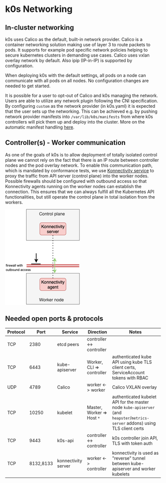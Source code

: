 # k0s Networking

## In-cluster networking

k0s uses Calico as the default, built-in network provider. Calico is a container networking solution making use of layer 3 to route packets to pods. It supports for example pod specific network policies helping to secure kubernetes clusters in demanding use cases. Calico uses vxlan overlay network by default. Also ipip (IP-in-IP) is supported by configuration.

When deploying k0s with the default settings, all pods on a node can communicate with all pods on all nodes. No configuration changes are needed to get started.

It is possible for a user to opt-out of Calico and k0s managing the network. Users are able to utilize any network plugin following the CNI specification. By configuring `custom` as the network provider (in k0s.yaml) it is expected that the user sets up the networking. This can be achieved e.g. by pushing network provider manifests into `/var/lib/k0s/manifests` from where k0s controllers will pick them up and deploy into the cluster. More on the automatic manifest handling [here](manifests.md).

## Controller(s) - Worker communication

As one of the goals of k0s is to allow deployment of totally isolated control plane we cannot rely on the fact that there is an IP route between controller nodes and the pod overlay network. To enable this communication path, which is mandated by conformance tests, we use [Konnectivity service](https://kubernetes.io/docs/tasks/extend-kubernetes/setup-konnectivity/) to proxy the traffic from API server (control plane) into the worker nodes. Possible firewalls should be configured with outbound access so that Konnectivity agents running on the worker nodes can establish the connection. This ensures that we can always fulfill all the Kubernetes API functionalities, but still operate the control plane in total isolation from the workers.

![k0s controller_worker_networking](img/k0s_controller_worker_networking.png)

## Needed open ports & protocols

| Protocol  |  Port     | Service                   | Direction                   | Notes  
|-----------|-----------|---------------------------|-----------------------------|--------
| TCP       | 2380      | etcd peers                | controller <-> controller   |   
| TCP       | 6443      | kube-apiserver            | Worker, CLI => controller   | authenticated kube API using kube TLS client certs, ServiceAccount tokens with RBAC
| UDP       | 4789      | Calico                    | worker <-> worker           | Calico VXLAN overlay 
| TCP       | 10250     | kubelet                   | Master, Worker => Host `*`  | authenticated kubelet API for the master node `kube-apiserver` (and `heapster`/`metrics-server` addons) using TLS client certs 
| TCP       | 9443      | k0s-api                   | controller <-> controller   | k0s controller join API, TLS with token auth
| TCP       | 8132,8133 | konnectivity server       | worker <-> controller       | konnectivity is used as "reverse" tunnel between kube-apiserver and worker kubelets

